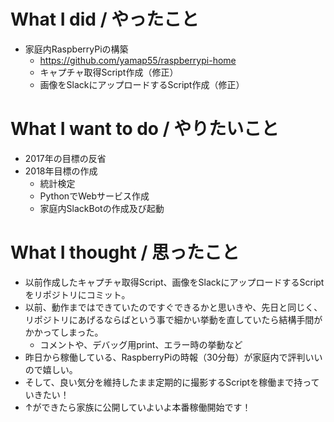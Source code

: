 # What I did / やったこと
- 家庭内RaspberryPiの構築
  - https://github.com/yamap55/raspberrypi-home
  - キャプチャ取得Script作成（修正）
  - 画像をSlackにアップロードするScript作成（修正）

# What I want to do / やりたいこと
- 2017年の目標の反省
- 2018年目標の作成
  - 統計検定
  - PythonでWebサービス作成
  - 家庭内SlackBotの作成及び起動

# What I thought / 思ったこと
- 以前作成したキャプチャ取得Script、画像をSlackにアップロードするScriptをリポジトリにコミット。
- 以前、動作まではできていたのですぐできるかと思いきや、先日と同じく、リポジトリにあげるならばという事で細かい挙動を直していたら結構手間がかかってしまった。
  - コメントや、デバッグ用print、エラー時の挙動など
- 昨日から稼働している、RaspberryPiの時報（30分毎）が家庭内で評判いいので嬉しい。
- そして、良い気分を維持したまま定期的に撮影するScriptを稼働まで持っていきたい！
- ↑ができたら家族に公開していよいよ本番稼働開始です！
